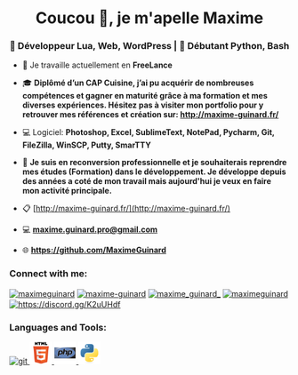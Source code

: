 <h1 align="center">Coucou 👋, je m'apelle Maxime</h1>
<h3 align="center">💫 Développeur Lua, Web, WordPress | 💭 Débutant Python, Bash</h3>

- 🔭 Je travaille actuellement en **FreeLance**

- 🎓 **Diplômé d’un CAP Cuisine, j’ai pu acquérir de nombreuses compétences et gagner en maturité grâce à ma formation et mes diverses expériences. Hésitez pas à visiter mon portfolio pour y retrouver mes références et création sur: http://maxime-guinard.fr/**

- 💻 Logiciel: **Photoshop, Excel, SublimeText, NotePad, Pycharm, Git, FileZilla, WinSCP, Putty, SmarTTY**

- 📝 **Je suis en reconversion professionnelle et je souhaiterais reprendre mes études (Formation) dans le développement. Je développe depuis des années a coté de mon travail mais aujourd'hui je veux en faire mon activité principale.**

- 📋 [http://maxime-guinard.fr/](http://maxime-guinard.fr/)

- 💻 **maxime.guinard.pro@gmail.com**

- 🌐 **https://github.com/MaximeGuinard**

<h3 align="left">Connect with me:</h3>
<p align="left">
<a href="https://dev.to/maximeguinard" target="blank"><img align="center" src="https://cdn.jsdelivr.net/npm/simple-icons@3.0.1/icons/dev-dot-to.svg" alt="maximeguinard" height="30" width="40" /></a>
<a href="https://linkedin.com/in/maxime-guinard" target="blank"><img align="center" src="https://raw.githubusercontent.com/rahuldkjain/github-profile-readme-generator/master/src/images/icons/Social/linked-in-alt.svg" alt="maxime-guinard" height="30" width="40" /></a>
<a href="https://instagram.com/maxime_guinard_" target="blank"><img align="center" src="https://raw.githubusercontent.com/rahuldkjain/github-profile-readme-generator/master/src/images/icons/Social/instagram.svg" alt="maxime_guinard_" height="30" width="40" /></a>
<a href="https://www.behance.net/maximeguinard" target="blank"><img align="center" src="https://raw.githubusercontent.com/rahuldkjain/github-profile-readme-generator/master/src/images/icons/Social/behance.svg" alt="maximeguinard" height="30" width="40" /></a>
<a href="https://discord.gg/https://discord.gg/K2uUHdf" target="blank"><img align="center" src="https://raw.githubusercontent.com/rahuldkjain/github-profile-readme-generator/master/src/images/icons/Social/discord.svg" alt="https://discord.gg/K2uUHdf" height="30" width="40" /></a>
</p>

<h3 align="left">Languages and Tools:</h3>
<p align="left"> <a href="https://git-scm.com/" target="_blank"> <img src="https://www.vectorlogo.zone/logos/git-scm/git-scm-icon.svg" alt="git" width="40" height="40"/> </a> <a href="https://www.w3.org/html/" target="_blank"> <img src="https://raw.githubusercontent.com/devicons/devicon/master/icons/html5/html5-original-wordmark.svg" alt="html5" width="40" height="40"/> </a> <a href="https://www.php.net" target="_blank"> <img src="https://raw.githubusercontent.com/devicons/devicon/master/icons/php/php-original.svg" alt="php" width="40" height="40"/> </a> <a href="https://www.python.org" target="_blank"> <img src="https://raw.githubusercontent.com/devicons/devicon/master/icons/python/python-original.svg" alt="python" width="40" height="40"/> </a> </p>

